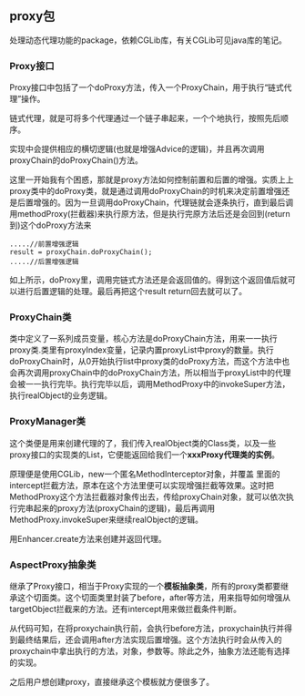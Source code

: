 ## proxy包

处理动态代理功能的package，依赖CGLib库，有关CGLib可见java库的笔记。

### Proxy接口

Proxy接口中包括了一个doProxy方法，传入一个ProxyChain，用于执行“链式代理”操作。

链式代理，就是可将多个代理通过一个链子串起来，一个个地执行，按照先后顺序。

实现中会提供相应的横切逻辑(也就是增强Advice的逻辑)，并且再次调用proxyChain的doProxyChain()方法。

这里一开始我有个困惑，那就是proxy方法如何控制前置和后置的增强。实质上上proxy类中的doProxy类，就是通过调用doProxyChain的时机来决定前置增强还是后置增强的。因为一旦调用doProxyChain，代理链就会逐条执行，直到最后调用methodProxy(拦截器)来执行原方法，但是执行完原方法后还是会回到(return到)这个doProxy方法来

```
.....//前置增强逻辑
result = proxyChain.doProxyChain();
.....//后置增强逻辑
```

如上所示，doProxy里，调用完链式方法还是会返回值的。得到这个返回值后就可以进行后置逻辑的处理。最后再把这个result return回去就可以了。


### ProxyChain类
类中定义了一系列成员变量，核心方法是doProxyChain方法，用来一一执行proxy类.类里有proxyIndex变量，记录内置proxyList中proxy的数量。执行doProxyChain时，从0开始执行list中proxy类的doProxy方法，而这个方法中也会再次调用proxyChain中的doProxyChain方法，所以相当于proxyList中的代理会被一一执行完毕。执行完毕以后，调用MethodProxy中的invokeSuper方法，执行realObject的业务逻辑。

### ProxyManager类
这个类便是用来创建代理的了，我们传入realObject类的Class类，以及一些proxy接口的实现类的List，它便能返回给我们一个**xxxProxy代理类的实例**。

原理便是使用CGLib，new一个匿名MethodInterceptor对象，并覆盖
里面的intercept拦截方法，原本在这个方法里便可以实现增强拦截等效果。这时把MethodProxy这个方法拦截器对象传出去，传给proxyChain对象，就可以依次执行完串起来的proxy方法(proxyChain的逻辑)，最后再调用MethodProxy.invokeSuper来继续realObject的逻辑。

用Enhancer.create方法来创建并返回代理。

### AspectProxy抽象类
继承了Proxy接口，相当于Proxy实现的一个**模板抽象类**，所有的proxy类都要继承这个切面类。这个切面类里封装了before，after等方法，用来指导如何增强从targetObject拦截来的方法。还有intercept用来做拦截条件判断。

从代码可知，在将proxychain执行前，会执行before方法，proxychain执行并得到最终结果后，还会调用after方法实现后置增强。这个方法执行时会从传入的proxychain中拿出执行的方法，对象，参数等。除此之外，抽象方法还能有选择的实现。

之后用户想创建proxy，直接继承这个模板就方便很多了。
